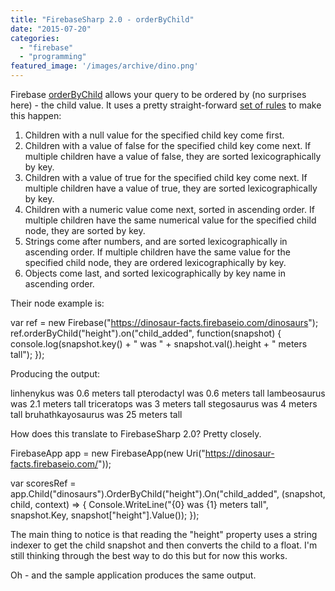 ```yaml
---
title: "FirebaseSharp 2.0 - orderByChild"
date: "2015-07-20"
categories: 
  - "firebase"
  - "programming"
featured_image: '/images/archive/dino.png'
---
```


Firebase [orderByChild](https://www.firebase.com/docs/web/api/query/orderbychild.html) allows your query to be ordered by (no surprises here) - the child value. It uses a pretty straight-forward [set of rules](https://www.firebase.com/docs/web/guide/retrieving-data.html#section-ordered-data) to make this happen:

1. Children with a null value for the specified child key come first.
2. Children with a value of false for the specified child key come next. If multiple children have a value of false, they are sorted lexicographically by key.
3. Children with a value of true for the specified child key come next. If multiple children have a value of true, they are sorted lexicographically by key.
4. Children with a numeric value come next, sorted in ascending order. If multiple children have the same numerical value for the specified child node, they are sorted by key.
5. Strings come after numbers, and are sorted lexicographically in ascending order. If multiple children have the same value for the specified child node, they are ordered lexicographically by key.
6. Objects come last, and sorted lexicographically by key name in ascending order.

Their node example is:

var ref = new Firebase("https://dinosaur-facts.firebaseio.com/dinosaurs");
ref.orderByChild("height").on("child\_added", function(snapshot) {
  console.log(snapshot.key() + " was " + snapshot.val().height + " meters tall");
});

Producing the output:

linhenykus was 0.6 meters tall
pterodactyl was 0.6 meters tall
lambeosaurus was 2.1 meters tall
triceratops was 3 meters tall
stegosaurus was 4 meters tall
bruhathkayosaurus was 25 meters tall

How does this translate to FirebaseSharp 2.0? Pretty closely.

FirebaseApp app = new FirebaseApp(new Uri("https://dinosaur-facts.firebaseio.com/"));

var scoresRef = app.Child("dinosaurs").OrderByChild("height").On("child\_added",
    (snapshot, child, context) => {
        Console.WriteLine("{0} was {1} meters tall", 
            snapshot.Key, snapshot\["height"\].Value());
    }); 

The main thing to notice is that reading the "height" property uses a string indexer to get the child snapshot and then converts the child to a float. I'm still thinking through the best way to do this but for now this works.

Oh - and the sample application produces the same output.
